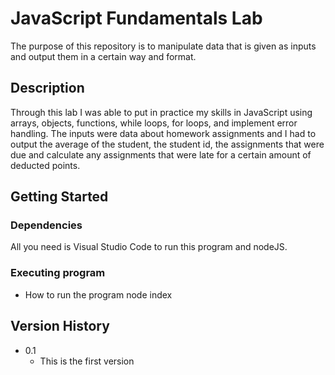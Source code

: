# JavaScript Fundamentals Lab

The purpose of this repository is to manipulate data that is given as inputs and output them in a certain way and format. 

## Description

Through this lab I was able to put in practice my skills in JavaScript using arrays, objects, functions, while loops, for loops, and implement error handling. The inputs were data about homework assignments and I had to output the average of the student, the student id, the assignments that were due and calculate any assignments that were late for a certain amount of deducted points. 

## Getting Started

### Dependencies

All you need is Visual Studio Code to run this program and nodeJS. 

### Executing program

* How to run the program
node index

## Version History

* 0.1
  - This is the first version 



